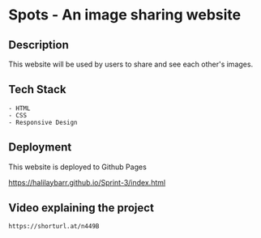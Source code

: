# Spots - An image sharing website

## Description

This website will be used by users to share and see each other's images.

## Tech Stack

    - HTML
    - CSS
    - Responsive Design

## Deployment

This website is deployed to Github Pages

   https://halilaybarr.github.io/Sprint-3/index.html

## Video explaining the project

    https://shorturl.at/n449B
